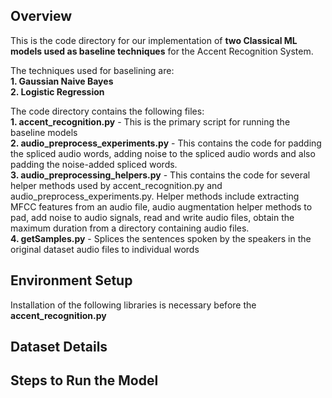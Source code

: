 ## Overview ##

This is the code directory for our implementation of **two Classical ML models used as baseline techniques** for the Accent Recognition System.  

The techniques used for baselining are:  
**1. Gaussian Naive Bayes**  
**2. Logistic Regression**  

The code directory contains the following files:  
**1. accent_recognition.py** - This is the primary script for running the baseline models   
**2. audio_preprocess_experiments.py** - This contains the code for padding the spliced audio words, adding noise to the spliced audio words and also padding the noise-added spliced words.  
**3. audio_preprocessing_helpers.py** - This contains the code for several helper methods used by accent_recognition.py and audio_preprocess_experiments.py. Helper methods include extracting MFCC features from an audio file, audio augmentation helper methods to pad, add noise to audio signals, read and write audio files, obtain the maximum duration from a directory containing audio files.  
**4. getSamples.py** - Splices the sentences spoken by the speakers in the original dataset audio files to individual words

## Environment Setup ##

Installation of the following libraries is necessary before the **accent_recognition.py** 



## Dataset Details ##



## Steps to Run the Model ##
                                 
